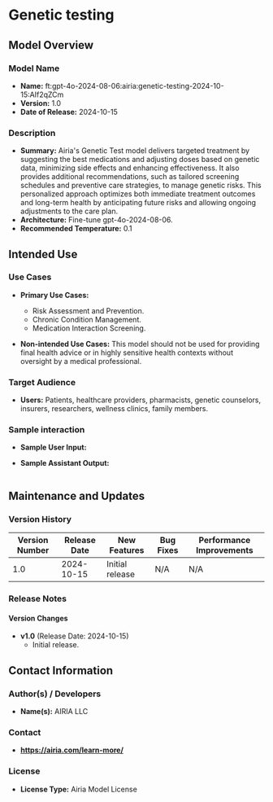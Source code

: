# Genetic testing

## Model Overview

### Model Name
- **Name:** ft:gpt-4o-2024-08-06:airia:genetic-testing-2024-10-15:AIf2qZCm
- **Version:** 1.0
- **Date of Release:** 2024-10-15

### Description
- **Summary:** Airia's Genetic Test model delivers targeted treatment by suggesting the best medications and adjusting doses based on genetic data, minimizing side effects and enhancing effectiveness. It also provides additional recommendations, such as tailored screening schedules and preventive care strategies, to manage genetic risks. This personalized approach optimizes both immediate treatment outcomes and long-term health by anticipating future risks and allowing ongoing adjustments to the care plan.
- **Architecture:** Fine-tune gpt-4o-2024-08-06.
- **Recommended Temperature:** 0.1


## Intended Use

### Use Cases
- **Primary Use Cases:**
  - Risk Assessment and Prevention.
  - Chronic Condition Management.
  - Medication Interaction Screening.

- **Non-intended Use Cases:** This model should not be used for providing final health advice or in highly sensitive health contexts without oversight by a medical professional.

### Target Audience
- **Users:** Patients, healthcare providers, pharmacists, genetic counselors, insurers, researchers, wellness clinics, family members.

### Sample interaction
- **Sample User Input:** 

- **Sample Assistant Output:**
```

```

## Maintenance and Updates

### Version History
| Version Number | Release Date | New Features                  | Bug Fixes                   | Performance Improvements     |
|----------------|--------------|-------------------------------|-----------------------------|------------------------------|
| 1.0            |  2024-10-15  | Initial release               |  N/A  | N/A |


### Release Notes
#### Version Changes
- **v1.0** (Release Date: 2024-10-15)
  - Initial release.

## Contact Information

### Author(s) / Developers
- **Name(s):** AIRIA LLC

### Contact
- **https://airia.com/learn-more/** 

### License
- **License Type:** Airia Model License
